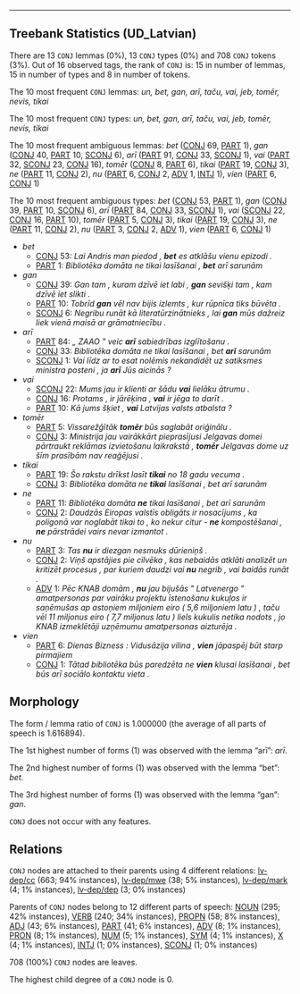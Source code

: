 

--------------------------------------------------------------------------------

## Treebank Statistics (UD_Latvian)

There are 13 `CONJ` lemmas (0%), 13 `CONJ` types (0%) and 708 `CONJ` tokens (3%).
Out of 16 observed tags, the rank of `CONJ` is: 15 in number of lemmas, 15 in number of types and 8 in number of tokens.

The 10 most frequent `CONJ` lemmas: <em>un, bet, gan, arī, taču, vai, jeb, tomēr, nevis, tikai</em>

The 10 most frequent `CONJ` types:  <em>un, bet, gan, arī, taču, vai, jeb, tomēr, nevis, tikai</em>

The 10 most frequent ambiguous lemmas: <em>bet</em> ([CONJ]() 69, [PART]() 1), <em>gan</em> ([CONJ]() 40, [PART]() 10, [SCONJ]() 6), <em>arī</em> ([PART]() 91, [CONJ]() 33, [SCONJ]() 1), <em>vai</em> ([PART]() 32, [SCONJ]() 23, [CONJ]() 16), <em>tomēr</em> ([CONJ]() 8, [PART]() 6), <em>tikai</em> ([PART]() 19, [CONJ]() 3), <em>ne</em> ([PART]() 11, [CONJ]() 2), <em>nu</em> ([PART]() 6, [CONJ]() 2, [ADV]() 1, [INTJ]() 1), <em>vien</em> ([PART]() 6, [CONJ]() 1)

The 10 most frequent ambiguous types:  <em>bet</em> ([CONJ]() 53, [PART]() 1), <em>gan</em> ([CONJ]() 39, [PART]() 10, [SCONJ]() 6), <em>arī</em> ([PART]() 84, [CONJ]() 33, [SCONJ]() 1), <em>vai</em> ([SCONJ]() 22, [CONJ]() 16, [PART]() 10), <em>tomēr</em> ([PART]() 5, [CONJ]() 3), <em>tikai</em> ([PART]() 19, [CONJ]() 3), <em>ne</em> ([PART]() 11, [CONJ]() 2), <em>nu</em> ([PART]() 3, [CONJ]() 2, [ADV]() 1), <em>vien</em> ([PART]() 6, [CONJ]() 1)


* <em>bet</em>
  * [CONJ]() 53: <em>Lai Andris man piedod , <b>bet</b> es atklāšu vienu epizodi .</em>
  * [PART]() 1: <em>Bibliotēka domāta ne tikai lasīšanai , <b>bet</b> arī sarunām</em>
* <em>gan</em>
  * [CONJ]() 39: <em>Gan tam , kuram dzīvē iet labi , <b>gan</b> sevišķi tam , kam dzīvē iet slikti .</em>
  * [PART]() 10: <em>Tobrīd <b>gan</b> vēl nav bijis izlemts , kur rūpnīca tiks būvēta .</em>
  * [SCONJ]() 6: <em>Negribu runāt kā literatūrzinātnieks , lai <b>gan</b> mūs dažreiz liek vienā maisā ar grāmatniecību .</em>
* <em>arī</em>
  * [PART]() 84: <em>„ ZAAO " veic <b>arī</b> sabiedrības izglītošanu .</em>
  * [CONJ]() 33: <em>Bibliotēka domāta ne tikai lasīšanai , bet <b>arī</b> sarunām</em>
  * [SCONJ]() 1: <em>Vai līdz ar to esat nolēmis nekandidēt uz satiksmes ministra posteni , ja <b>arī</b> Jūs aicinās ?</em>
* <em>vai</em>
  * [SCONJ]() 22: <em>Mums jau ir klienti ar šādu <b>vai</b> lielāku ātrumu .</em>
  * [CONJ]() 16: <em>Protams , ir jārēķina , <b>vai</b> ir jēga to darīt .</em>
  * [PART]() 10: <em>Kā jums šķiet , <b>vai</b> Latvijas valsts atbalsta ?</em>
* <em>tomēr</em>
  * [PART]() 5: <em>Vissarežģītāk <b>tomēr</b> būs saglabāt oriģinālu .</em>
  * [CONJ]() 3: <em>Ministrija jau vairākkārt pieprasījusi Jelgavas domei pārtraukt reklāmas izvietošanu laikrakstā , <b>tomēr</b> Jelgavas dome uz šīm prasībām nav reaģējusi .</em>
* <em>tikai</em>
  * [PART]() 19: <em>Šo rakstu drīkst lasīt <b>tikai</b> no 18 gadu vecuma .</em>
  * [CONJ]() 3: <em>Bibliotēka domāta ne <b>tikai</b> lasīšanai , bet arī sarunām</em>
* <em>ne</em>
  * [PART]() 11: <em>Bibliotēka domāta <b>ne</b> tikai lasīšanai , bet arī sarunām</em>
  * [CONJ]() 2: <em>Daudzās Eiropas valstīs obligāts ir nosacījums , ka poligonā var noglabāt tikai to , ko nekur citur - <b>ne</b> kompostēšanai , <b>ne</b> pārstrādei vairs nevar izmantot .</em>
* <em>nu</em>
  * [PART]() 3: <em>Tas <b>nu</b> ir diezgan nesmuks dūrieniņš .</em>
  * [CONJ]() 2: <em>Viņš apstājies pie cilvēka , kas nebaidās atklāti analizēt un kritizēt procesus , par kuriem daudzi vai <b>nu</b> negrib , vai baidās runāt .</em>
  * [ADV]() 1: <em>Pēc KNAB domām , <b>nu</b> jau bijušās " Latvenergo " amatpersonas par vairāku projektu īstenošanu kukuļos ir saņēmušas ap astoņiem miljoniem eiro ( 5,6 miljoniem latu ) , taču vēl 11 miljonus eiro ( 7,7 miljonus latu ) liels kukulis netika nodots , jo KNAB izmeklētāji uzņēmumu amatpersonas aizturēja .</em>
* <em>vien</em>
  * [PART]() 6: <em>Dienas Bizness : Vidusāzija vilina , <b>vien</b> jāpaspēj būt starp pirmajiem</em>
  * [CONJ]() 1: <em>Tātad bibliotēka būs paredzēta ne <b>vien</b> klusai lasīšanai , bet būs arī sociālo kontaktu vieta .</em>

## Morphology

The form / lemma ratio of `CONJ` is 1.000000 (the average of all parts of speech is 1.616894).

The 1st highest number of forms (1) was observed with the lemma “arī”: <em>arī</em>.

The 2nd highest number of forms (1) was observed with the lemma “bet”: <em>bet</em>.

The 3rd highest number of forms (1) was observed with the lemma “gan”: <em>gan</em>.

`CONJ` does not occur with any features.


## Relations

`CONJ` nodes are attached to their parents using 4 different relations: [lv-dep/cc]() (663; 94% instances), [lv-dep/mwe]() (38; 5% instances), [lv-dep/mark]() (4; 1% instances), [lv-dep/dep]() (3; 0% instances)

Parents of `CONJ` nodes belong to 12 different parts of speech: [NOUN]() (295; 42% instances), [VERB]() (240; 34% instances), [PROPN]() (58; 8% instances), [ADJ]() (43; 6% instances), [PART]() (41; 6% instances), [ADV]() (8; 1% instances), [PRON]() (8; 1% instances), [NUM]() (5; 1% instances), [SYM]() (4; 1% instances), [X]() (4; 1% instances), [INTJ]() (1; 0% instances), [SCONJ]() (1; 0% instances)

708 (100%) `CONJ` nodes are leaves.

The highest child degree of a `CONJ` node is 0.

